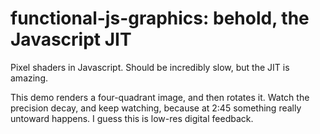 functional-js-graphics: behold, the Javascript JIT
======
Pixel shaders in Javascript. Should be incredibly slow, but the JIT is amazing.

This demo renders a four-quadrant image, and then rotates it.  Watch the precision decay, and keep watching, because at 2:45 something really untoward happens.  I guess this is low-res digital feedback.
